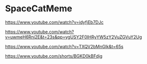 # SpaceCatMeme

https://www.youtube.com/watch?v=idyfjEb7DJc

https://www.youtube.com/watch?v=uwmeH6Rnj2E&t=23s&pp=ygUSY2F0IHRyYW5zY2VuZGVuY2Ug

https://www.youtube.com/watch?v=TXQV2bMnGlk&t=65s

https://www.youtube.com/shorts/BGKD0kBFdjg
